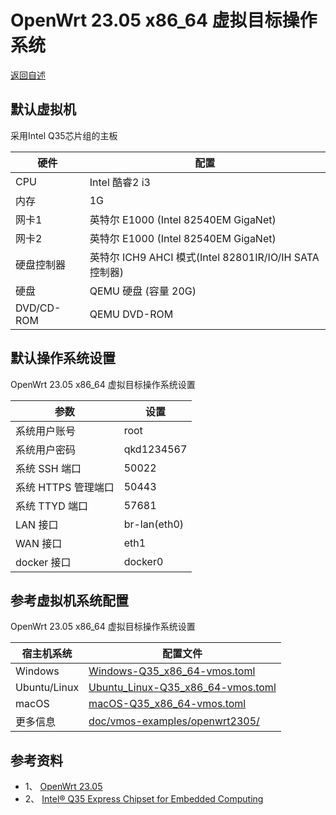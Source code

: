 # OpenWrt 23.05 x86_64 虚拟目标操作系统

  [返回自述](https://gitee.com/david921518/qkd-app/blob/gitee/README.md)
  
## 默认虚拟机

  采用Intel Q35芯片组的主板

| 硬件 | 配置 |
|-----|------|
| CPU | Intel 酷睿2 i3 |
| 内存 | 1G |
| 网卡1 | 英特尔 E1000 (Intel 82540EM GigaNet) |
| 网卡2 | 英特尔 E1000 (Intel 82540EM GigaNet) |
| 硬盘控制器 | 英特尔 ICH9 AHCI 模式(Intel 82801IR/IO/IH SATA 控制器) |
| 硬盘 | QEMU 硬盘 (容量 20G) |
| DVD/CD-ROM | QEMU DVD-ROM |

## 默认操作系统设置

  OpenWrt 23.05 x86_64 虚拟目标操作系统设置

| 参数 | 设置 |
|-----|------|
| 系统用户账号 | root |
| 系统用户密码 | qkd1234567 |
| 系统 SSH 端口 | 50022 |
| 系统 HTTPS 管理端口 | 50443 |
| 系统 TTYD 端口 | 57681 |
| LAN 接口 | br-lan(eth0) |
| WAN 接口 | eth1 |
| docker 接口 | docker0 |

## 参考虚拟机系统配置

  OpenWrt 23.05 x86_64 虚拟目标操作系统设置

| 宿主机系统 | 配置文件 |
|-----|------|
| Windows | [Windows-Q35_x86_64-vmos.toml](https://gitee.com/david921518/qkd-app/blob/gitee/doc/vmos-examples/OpenWrt2305/Windows-Q35_x86_64-vmos.toml) |
| Ubuntu/Linux | [Ubuntu_Linux-Q35_x86_64-vmos.toml](https://gitee.com/david921518/qkd-app/blob/gitee/doc/vmos-examples/OpenWrt2305/Ubuntu_Linux-Q35_x86_64-vmos.toml) |
| macOS | [macOS-Q35_x86_64-vmos.toml](https://gitee.com/david921518/qkd-app/blob/gitee/doc/vmos-examples/OpenWrt2305/macOS-Q35_x86_64-vmos.toml) |
| 更多信息 | [doc/vmos-examples/openwrt2305/](https://gitee.com/david921518/qkd-app/blob/gitee/doc/vmos-examples/OpenWrt2305/README.md) |

## 参考资料

- 1、 [OpenWrt 23.05](https://openwrt.org/zh/releases/23.05/start)
- 2、 [Intel® Q35 Express Chipset for Embedded Computing](https://www.intel.cn/content/dam/www/public/us/en/documents/product-briefs/q35-chipset-brief.pdf)
